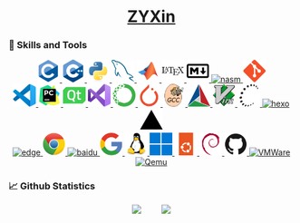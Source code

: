 <!--## Hi there 👋-->

<!--
**ZYXinnn/ZYXinnn** is a ✨ _special_ ✨ repository because its `README.md` (this file) appears on your GitHub profile.

Here are some ideas to get you started:

- 🔭 I’m currently working on ...
- 🌱 I’m currently learning ...
- 👯 I’m looking to collaborate on ...
- 🤔 I’m looking for help with ...
- 💬 Ask me about ...
- 📫 How to reach me: ...
- 😄 Pronouns: ...
- ⚡ Fun fact: ...
-->

**<h1 align="center"><ins>ZYXin</ins></h1>**

### 🔨 Skills and Tools

<div align="center">
    <a href="https://en.cppreference.com/w/c" target="_blank" rel="noreferrer">
        <img src="https://raw.githubusercontent.com/devicons/devicon/master/icons/c/c-original.svg" alt="c" width="40" height="40" />
    </a>
    <a href="https://en.cppreference.com/w/cpp" target="_blank" rel="noreferrer">
        <img src="https://raw.githubusercontent.com/devicons/devicon/master/icons/cplusplus/cplusplus-original.svg" alt="cpp" width="40" height="40" />
    </a>
    <a href="https://www.python.org/" target="_blank" rel="noreferrer">
        <img src="https://raw.githubusercontent.com/devicons/devicon/master/icons/python/python-original.svg" alt="python" width="40" height="40" />
    <a href="https://www.mysql.com/" target="_blank" rel="noreferrer">
        <img src="https://raw.githubusercontent.com/devicons/devicon/master/icons/mysql/mysql-original.svg" alt="mysql" width="40" height="40" />
    </a>
    <a href="https://www.mathworks.com/" target="_blank" rel="noreferrer">
        <img src="https://raw.githubusercontent.com/devicons/devicon/master/icons/matlab/matlab-original.svg" alt="matlab" width="40" height="40" />
    </a>  
<a href="https://www.latex-project.org/" target="_blank" rel="noreferrer">
    <img src="https://raw.githubusercontent.com/devicons/devicon/master/icons/latex/latex-original.svg" alt="latex" width="40" height="40" />
</a>
<a href="https://daringfireball.net/projects/markdown/" target="_blank" rel="noreferrer">
    <img src="https://raw.githubusercontent.com/devicons/devicon/master/icons/markdown/markdown-original.svg" alt="markdown" width="40" height="40" />
</a>
 <a href="https://github.com/netwide-assembler/nasm" target="_blank" rel="noreferrer">
        <img src="https://cdn.icon-icons.com/icons2/2148/PNG/512/nasm_icon_132182.png" alt="nasm" width="40" height="40" />
    </a>
<a href="https://www.git-scm.com/" target="_blank" rel="noreferrer">
    <img src="https://raw.githubusercontent.com/devicons/devicon/master/icons/git/git-original.svg" alt="git" width="40" height="40" />
</a>
</div>
<div align="center">
    <a href="https://code.visualstudio.com/" target="_blank" rel="noreferrer">
        <img src="https://raw.githubusercontent.com/devicons/devicon/master/icons/vscode/vscode-original.svg" alt="VsCode" width="40" height="40" />
    </a>
    <a href="https://www.jetbrains.com/pycharm/" target="_blank" rel="noreferrer">
        <img src="https://raw.githubusercontent.com/devicons/devicon/master/icons/pycharm/pycharm-original.svg" alt="PyCharm" width="40" height="40" />
    </a>
    <a href="https://qt.io" target="_blank" rel="noreferrer">
        <img src="https://raw.githubusercontent.com/devicons/devicon/master/icons/qt/qt-original.svg" alt="qt" width="40" height="40" />
    </a>
    <a href="https://visualstudio.microsoft.com/zh-hans/" target="_blank" rel="noreferrer">
        <img src="https://raw.githubusercontent.com/devicons/devicon/master/icons/visualstudio/visualstudio-original.svg" alt="Visual Studio" width="40" height="40" />
    </a>
    <a href="https://www.anaconda.com/" target="_blank" rel="noreferrer">
        <img src="https://raw.githubusercontent.com/devicons/devicon/master/icons/anaconda/anaconda-original.svg" alt="anaconda" width="40" height="40" />
    </a>
    <a href="https://pytorch.org/" target="_blank" rel="noreferrer">
        <img src="https://raw.githubusercontent.com/devicons/devicon/master/icons/pytorch/pytorch-original.svg" alt="PyTorch" width="40" height="40" />
    </a>
    <a href="https://gcc.gnu.org/" target="_blank" rel="noreferrer">
        <img src="https://raw.githubusercontent.com/devicons/devicon/master/icons/gcc/gcc-original.svg" alt="gcc" width="40" height="40"/>
    </a>
    <a href="https://cmake.org/" target="_blank" rel="noreferrer">
        <img src="https://raw.githubusercontent.com/devicons/devicon/master/icons/cmake/cmake-original.svg" alt="cmake" width="40" height="40"/>
    </a>
    <a href="https://www.vim.org/" target="_blank" rel="noreferrer">
        <img src="https://raw.githubusercontent.com/devicons/devicon/master/icons/vim/vim-original.svg" alt="vim" width="40" height="40" />
    </a>
    <a href="https://www.ssh.com/" target="_blank" rel="noreferrer">
        <img src="https://raw.githubusercontent.com/devicons/devicon/master/icons/ssh/ssh-original.svg" alt="ssh" width="40" height="40" />
    </a>
    <a href="https://hexo.io/" target="_blank" rel="noreferrer">
        <img src="https://www.vectorlogo.zone/logos/hexoio/hexoio-icon.svg" alt="hexo" width="40" height="40"/>
    </a>
    <a href="https://vercel.com/" target="_blank" rel="noreferrer">
        <img src="https://raw.githubusercontent.com/devicons/devicon/master/icons/vercel/vercel-original.svg" alt="vercel" width="40" height="40"/>
    </a>
</div>
<div align="center">
    <a href="https://www.microsoft.com/en-us/edge" target="_blank" rel="noreferrer">
        <img src="https://upload.wikimedia.org/wikipedia/commons/9/98/Microsoft_Edge_logo_%282019%29.svg" alt="edge" width="40" height="40"/>
    </a>
    <a href="https://www.google.com/chrome" target="_blank" rel="noreferrer">
        <img src="https://raw.githubusercontent.com/devicons/devicon/master/icons/chrome/chrome-original.svg" alt="chrome" width="40" height="40"/>
    </a>
    <a href="https://www.baidu.com/" target="_blank" rel="noreferrer">
        <img src="https://www.vectorlogo.zone/logos/baidu/baidu-icon.svg" alt="baidu" width="40" height="40"/>
    </a>
    <a href="https://www.google.com/" target="_blank" rel="noreferrer">
        <img src="https://raw.githubusercontent.com/devicons/devicon/master/icons/google/google-original.svg" alt="google" width="40" height="40"/>
    </a>
    <a href="https://www.linux.org/" target="_blank" rel="noreferrer">
        <img src="https://raw.githubusercontent.com/devicons/devicon/master/icons/linux/linux-original.svg" alt="linux" width="40" height="40"/>
    </a>
    <a href="https://www.microsoft.com/en-us/windows" target="_blank" rel="noreferrer">
        <img src="https://raw.githubusercontent.com/devicons/devicon/master/icons/windows11/windows11-original.svg" alt="windows11" width="40" height="40" />
    </a>
    <a href="https://www.ubuntu.com/" target="_blank" rel="noreferrer">
        <img src="https://raw.githubusercontent.com/devicons/devicon/master/icons/ubuntu/ubuntu-original.svg" alt="ubuntu" width="40" height="40" />
    </a>
    <a href="https://www.debian.org/" target="_blank" rel="noreferrer">
        <img src="https://raw.githubusercontent.com/devicons/devicon/master/icons/debian/debian-original.svg" alt="debian" width="40" height="40" />
    </a>
<a href="https://github.com/" target="_blank" rel="noreferrer">
    <img src="https://raw.githubusercontent.com/devicons/devicon/master/icons/github/github-original.svg" alt="Github" width="40" height="40" />
</a>
    <a href="https://www.vmware.com/" target="_blank" rel="noreferrer">
    <img src="https://upload.wikimedia.org/wikipedia/commons/5/5a/Vmware_workstation_16_icon.svg" alt="VMWare" width="40" height="40" />
</a>
    <a href="https://www.qemu.org/" target="_blank" rel="noreferrer">
    <img src="https://www.vectorlogo.zone/logos/qemu/qemu-icon.svg" alt="Qemu" width="40" height="40" />
</a>
</div>






### 📈 Github Statistics

<div align="center">
    <span>&emsp;&emsp;</span>
    <img height="175px" src="https://github-readme-stats.vercel.app/api?username=ZYXinnn&count_private=true&show_icons=true" />
    <span>&emsp;&emsp;</span>
    <img height="175px" src="https://github-readme-stats.vercel.app/api/top-langs/?username=ZYXinnn&layout=compact&langs_count=8" />
    <span>&emsp;&emsp;</span>
</div>


